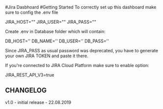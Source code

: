 #Jira Dasbhoard
#Getting Started
To correctly set up this dashboard make sure to config the .env file

JIRA_HOST=""
JIRA_USER=""
JIRA_PASS=""

Create .env in Database folder which will contain:

DB_HOST=''
DB_NAME=''
DB_USER=''
DB_PASS=''

Since JIRA_PASS as usual password was deprecated, you have to generate your own JIRA TOKEN and paste it there.

If you're connected to JIRA Cloud Platform make sure to enable option:

JIRA_REST_API_V3=true

## CHANGELOG ##

v1.0 - initial release - 22.08.2019 
